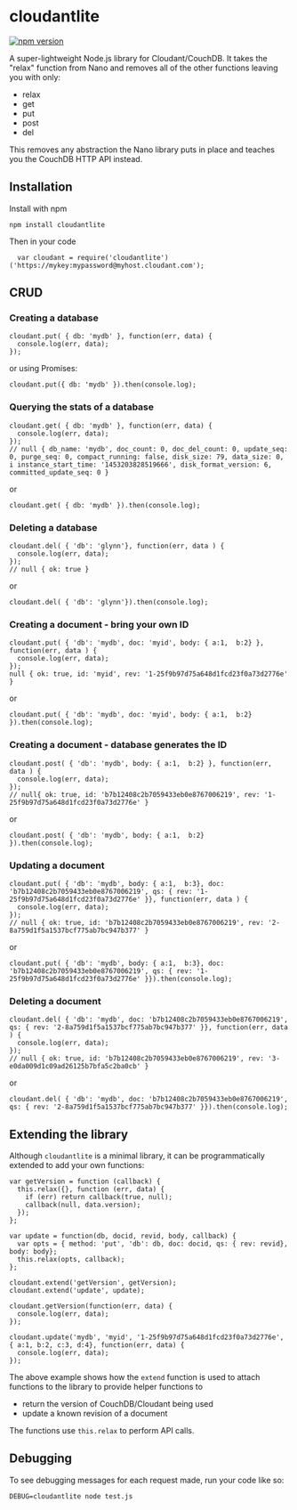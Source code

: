 # cloudantlite

[![npm version](https://badge.fury.io/js/cloudantlite.svg)](https://badge.fury.io/js/cloudantlite)

A super-lightweight Node.js library for Cloudant/CouchDB. It takes the "relax" function from Nano and removes all of the other functions leaving you with only:

* relax
* get
* put
* post
* del

This removes any abstraction the Nano library puts in place and teaches you the CouchDB HTTP API instead.

## Installation

Install with npm

```
npm install cloudantlite
```

Then in your code

```
  var cloudant = require('cloudantlite')('https://mykey:mypassword@myhost.cloudant.com');
```

## CRUD

### Creating a database

```
cloudant.put( { db: 'mydb' }, function(err, data) {
  console.log(err, data);
});
```

or using Promises:

```
cloudant.put({ db: 'mydb' }).then(console.log);
```

### Querying the stats of a database

```
cloudant.get( { db: 'mydb' }, function(err, data) {
  console.log(err, data);
});
// null { db_name: 'mydb', doc_count: 0, doc_del_count: 0, update_seq: 0, purge_seq: 0, compact_running: false, disk_size: 79, data_size: 0, i instance_start_time: '1453203828519666', disk_format_version: 6, committed_update_seq: 0 }
```

or 

```
cloudant.get( { db: 'mydb' }).then(console.log);
```

### Deleting a database

```
cloudant.del( { 'db': 'glynn'}, function(err, data ) {
  console.log(err, data);
});
// null { ok: true }
```

or

```
cloudant.del( { 'db': 'glynn'}).then(console.log);
```

### Creating a document - bring your own ID

```
cloudant.put( { 'db': 'mydb', doc: 'myid', body: { a:1,  b:2} }, function(err, data ) {
  console.log(err, data);
});
null { ok: true, id: 'myid', rev: '1-25f9b97d75a648d1fcd23f0a73d2776e' }
```

or

```
cloudant.put( { 'db': 'mydb', doc: 'myid', body: { a:1,  b:2} }).then(console.log);
```

### Creating a document - database generates the ID

```
cloudant.post( { 'db': 'mydb', body: { a:1,  b:2} }, function(err, data ) {
  console.log(err, data);
});
// null{ ok: true, id: 'b7b12408c2b7059433eb0e8767006219', rev: '1-25f9b97d75a648d1fcd23f0a73d2776e' }
```

or

```
cloudant.post( { 'db': 'mydb', body: { a:1,  b:2} }).then(console.log);
```

### Updating a document 

```
cloudant.put( { 'db': 'mydb', body: { a:1,  b:3}, doc: 'b7b12408c2b7059433eb0e8767006219', qs: { rev: '1-25f9b97d75a648d1fcd23f0a73d2776e' }}, function(err, data ) {
  console.log(err, data);
});
// null { ok: true, id: 'b7b12408c2b7059433eb0e8767006219', rev: '2-8a759d1f5a1537bcf775ab7bc947b377' }
```

or

```
cloudant.put( { 'db': 'mydb', body: { a:1,  b:3}, doc: 'b7b12408c2b7059433eb0e8767006219', qs: { rev: '1-25f9b97d75a648d1fcd23f0a73d2776e' }}).then(console.log);
```

### Deleting a document

```
cloudant.del( { 'db': 'mydb', doc: 'b7b12408c2b7059433eb0e8767006219', qs: { rev: '2-8a759d1f5a1537bcf775ab7bc947b377' }}, function(err, data ) {
  console.log(err, data);
});
// null { ok: true, id: 'b7b12408c2b7059433eb0e8767006219', rev: '3-e0da009d1c09ad26125b7bfa5c2ba0cb' }
```

or

```
cloudant.del( { 'db': 'mydb', doc: 'b7b12408c2b7059433eb0e8767006219', qs: { rev: '2-8a759d1f5a1537bcf775ab7bc947b377' }}).then(console.log);
```


## Extending the library

Although `cloudantlite` is a minimal library, it can be programmatically extended to add your own functions:

```
var getVersion = function (callback) {
  this.relax({}, function (err, data) {
    if (err) return callback(true, null);
    callback(null, data.version);
  });
};

var update = function(db, docid, revid, body, callback) {
  var opts = { method: 'put', 'db': db, doc: docid, qs: { rev: revid}, body: body};
  this.relax(opts, callback);
};

cloudant.extend('getVersion', getVersion);
cloudant.extend('update', update);

cloudant.getVersion(function(err, data) {
  console.log(err, data);
});

cloudant.update('mydb', 'myid', '1-25f9b97d75a648d1fcd23f0a73d2776e', { a:1, b:2, c:3, d:4}, function(err, data) {
  console.log(err, data);
});
```

The above example shows how the `extend` function is used to attach functions to the library to provide helper functions to

* return the version of CouchDB/Cloudant being used
* update a known revision of a document

The functions use `this.relax` to perform API calls.

## Debugging

To see debugging messages for each request made, run your code like so:

```
DEBUG=cloudantlite node test.js
```

